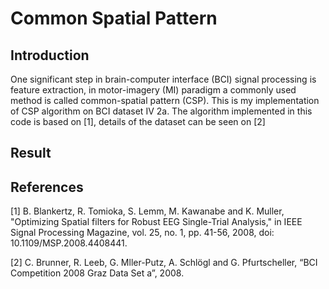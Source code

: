# Common Spatial Pattern

## Introduction
One significant step in brain-computer interface (BCI) signal processing is feature extraction, in motor-imagery (MI) paradigm a commonly used method is called common-spatial pattern (CSP). This is my implementation of CSP algorithm on BCI dataset IV 2a. The algorithm implemented in this code is based on [1], details of the dataset can be seen on [2]

## Result
[](/images/5fold_train_result.jpg)

## References
[1] B. Blankertz, R. Tomioka, S. Lemm, M. Kawanabe and K. Muller, "Optimizing Spatial filters for Robust EEG Single-Trial Analysis," in IEEE Signal Processing Magazine, vol. 25, no. 1, pp. 41-56, 2008, doi: 10.1109/MSP.2008.4408441.

[2] C. Brunner, R. Leeb, G. Mller-Putz, A. Schlögl and G. Pfurtscheller, “BCI Competition 2008 Graz Data Set a”, 2008.
